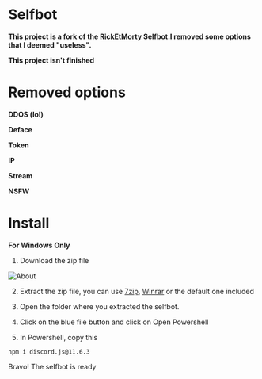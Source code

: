# Selfbot
**This project is a fork of the [RickEtMorty](https://github.com/punchnox/rick-et-morty) Selfbot.I removed some options that I deemed "useless".**

**This project isn't finished**
# Removed options
**DDOS (lol)**

**Deface**

**Token**

**IP**

**Stream**

**NSFW**
# Install
**For Windows Only**
1) Download the zip file

![About](https://i.postimg.cc/VLGL3QHr/Screenshot-2020-07-28-Anti-D0xx-rick-et-mortyr.png)

2) Extract the zip file, you can use [7zip](https://www.7-zip.org), [Winrar](https://www.win-rar.com/start.html?&L=10) or the default one included

3) Open the folder where you extracted the selfbot.

4) Click on the blue file button and click on Open Powershell

5) In Powershell, copy this

`npm i discord.js@11.6.3`

Bravo! The selfbot is ready







